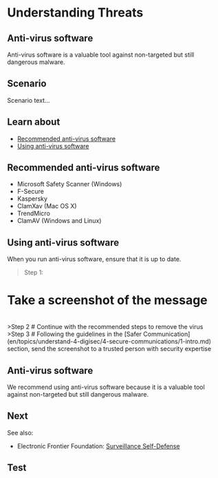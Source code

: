 # Understanding Threats
## Anti-virus software
Anti-virus software is a valuable tool against non-targeted but still dangerous malware.


## Scenario
Scenario text...

## Learn about
- [Recommended anti-virus software](en/topics/practice-2-planning/1-threats/3-1-learn.md)
- [Using anti-virus software](en/topics/practice-2-planning/1-threats/3-2-learn.md)


## Recommended anti-virus software
- Microsoft Safety Scanner (Windows)
- F-Secure
- Kaspersky
- ClamXav (Mac OS X)
- TrendMicro
- ClamAV (Windows and Linux)


## Using anti-virus software
When you run anti-virus software, ensure that it is up to date.
<br>
>Step 1:
# Take a screenshot of the message

<br>
>Step 2
# Continue with the recommended steps to remove the virus

<br>
>Step 3
# Following the guidelines in the [Safer Communication](en/topics/understand-4-digisec/4-secure-communications/1-intro.md) section, send the screenshot to a trusted person with security expertise


## Anti-virus software
We recommend using anti-virus software because it is a valuable tool against non-targeted but still dangerous malware.


## Next
See also:
* Electronic Frontier Foundation: [Surveillance Self-Defense](https://ssd.eff.org/en/module/introduction-threat-modeling)


## Test


